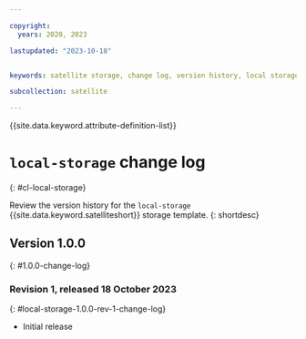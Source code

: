 ```yaml
---

copyright:
  years: 2020, 2023

lastupdated: "2023-10-18"


keywords: satellite storage, change log, version history, local storage

subcollection: satellite

---
```


{{site.data.keyword.attribute-definition-list}}

# `local-storage` change log
{: #cl-local-storage}

Review the version history for the `local-storage` {{site.data.keyword.satelliteshort}} storage template.
{: shortdesc}

## Version 1.0.0
{: #1.0.0-change-log}


### Revision 1, released 18 October 2023
{: #local-storage-1.0.0-rev-1-change-log}


- Initial release


